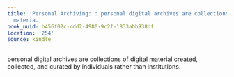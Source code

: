 ```yaml
---
title: 'Personal Archiving: : personal digital archives are collections of digital
  materia…'
book_uuid: b456f02c-cdd2-4980-9c2f-1833abb938df
location: '254'
source: kindle
---
```


personal digital archives are collections of digital material created, collected, and curated by individuals rather than institutions.